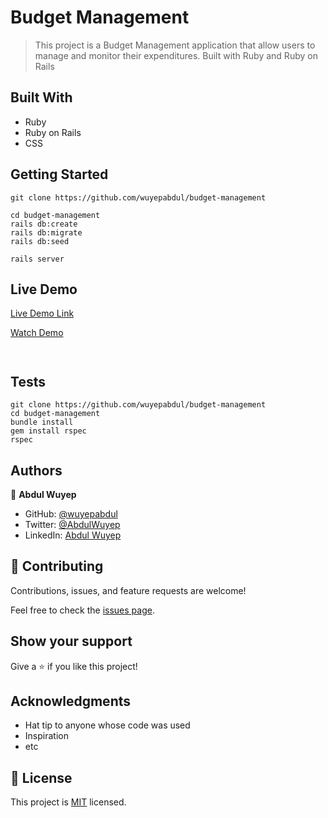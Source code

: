 # Budget Management

> This project is a Budget Management application that allow users to manage and monitor their expenditures. Built with Ruby and Ruby on Rails

## Built With

- Ruby
- Ruby on Rails
- CSS

## Getting Started

```
git clone https://github.com/wuyepabdul/budget-management

cd budget-management
rails db:create
rails db:migrate
rails db:seed

rails server

```
## Live Demo

[Live Demo Link](https://rails-budget-management.herokuapp.com//)

[Watch Demo](https://loom.com/share/5541c93141f046efb8850723b58d2343)

```


```

## Tests

```
git clone https://github.com/wuyepabdul/budget-management
cd budget-management
bundle install
gem install rspec
rspec
```

## Authors

👤 **Abdul Wuyep**

- GitHub: [@wuyepabdul](https://github.com/wuyepabdul)
- Twitter: [@AbdulWuyep](https://twitter.com/AbdulWuyep)
- LinkedIn: [Abdul Wuyep](https://www.linkedin.com/in/abdul-wuyep/)


## 🤝 Contributing

Contributions, issues, and feature requests are welcome!

Feel free to check the [issues page](../../issues/).

## Show your support

Give a ⭐️ if you like this project!

## Acknowledgments

- Hat tip to anyone whose code was used
- Inspiration
- etc

## 📝 License

This project is [MIT](./MIT.md) licensed.